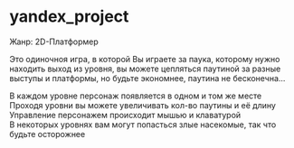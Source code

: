# yandex_project
Жанр: 2D-Платформер

Это одиночноя игра, в которой Вы играете за паука, которому нужно находить выход из уровня, вы можете цепляться паутиной за разные выступы и платформы, но будьте экономнее, паутина не бесконечна...

В каждом уровне персонаж появляется в одном и том же месте<br>
Проходя уровни вы можете увеличивать кол-во паутины и её длину<br>
Управление персонажем происходит мышью и клаватурой<br>
В некоторых уровнях вам могут попасться злые насекомые, так что будьте осторожнее<br>
